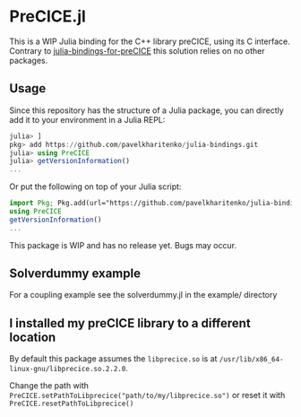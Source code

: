 # PreCICE.jl

This is a WIP Julia binding for the C++ library preCICE, using its C interface. Contrary to [julia-bindings-for-preCICE](https://github.com/pavelkharitenko/julia-binding-for-preCICE) this solution relies on no other packages.

## Usage


Since this repository has the structure of a Julia package, you can directly add it to your environment in a Julia REPL:

```julia
julia> ]
pkg> add https://github.com/pavelkharitenko/julia-bindings.git
julia> using PreCICE
julia> getVersionInformation()
...
```

Or put the following on top of your Julia script:

```julia
import Pkg; Pkg.add(url="https://github.com/pavelkharitenko/julia-bindings.git")
using PreCICE
getVersionInformation()
...
```

This package is WIP and has no release yet. Bugs may occur.

## Solverdummy example

For a coupling example see the solverdummy.jl in the example/ directory

## I installed my preCICE library to a different location

By default this package assumes the `libprecice.so` is at `/usr/lib/x86_64-linux-gnu/libprecice.so.2.2.0`.

Change the path with `PreCICE.setPathToLibprecice("path/to/my/libprecice.so")` or reset it with `PreCICE.resetPathToLibprecice()`
